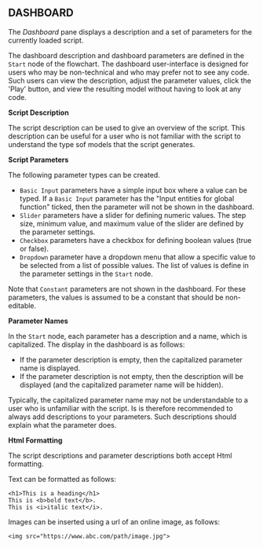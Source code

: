 ## DASHBOARD  
  
The _Dashboard_ pane displays a description and a set of parameters for the currently loaded script.

The dashboard description and dashboard parameters are defined in the `Start` node of the flowchart. The dashboard user-interface is designed for users who may be non-technical and who may prefer not to see any code. Such users can view the description, adjust the parameter values, click the 'Play' button, and view the resulting model without having to look at any code.

**Script Description**

The script description can be used to give an overview of the script. This description can be useful for a user who is not familiar with the script to understand the type sof models that the script generates.

**Script Parameters**

The following parameter types can be created.
* `Basic Input` parameters have a simple input box where a value can be typed. If a `Basic Input` parameter has the "Input entities for global function" ticked, then the  parameter will not be shown in the dashboard. 
* `Slider` parameters have a slider for defining numeric values. The step size, minimum value, and maximum value of the slider are defined by the parameter settings.
* `Checkbox` parameters have a checkbox for defining boolean values (true or false).
* `Dropdown` parameter have a dropdown menu that allow a specific value to be selected from a list of possible values. The list of values is define in the parameter settings in the `Start` node.

Note that `Constant` parameters are not shown in the dashboard. For these parameters, the values is assumed to be a constant that should be non-editable. 

**Parameter Names**

In the `Start` node, each parameter has a description and a name, which is capitalized. The display in the dashboard is as follows:
* If the parameter description is empty, then the capitalized parameter name is displayed.
* If the parameter description is not empty, then the description will be displayed (and the capitalized parameter name will be hidden).

Typically, the capitalized parameter name may not be understandable to a user who is unfamiliar with the script. Is is therefore recommended to always add descriptions to your parameters. Such descriptions should explain what the parameter does.

**Html Formatting**

The script descriptions and parameter descriptions both accept Html formatting. 

Text can be formatted as follows:
```
<h1>This is a heading</h1>
This is <b>bold text</b>.
This is <i>italic text</i>.
```

Images can be inserted using a url of an online image, as follows:
```
<img src="https://www.abc.com/path/image.jpg">
```